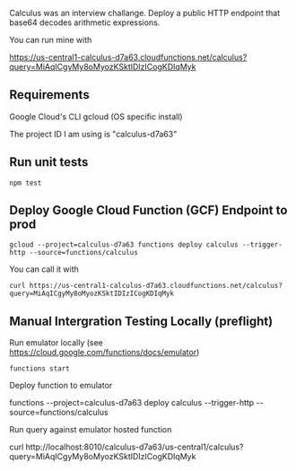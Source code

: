 Calculus was an interview challange. Deploy a public HTTP endpoint that base64 decodes arithmetic expressions. 

You can run mine with

https://us-central1-calculus-d7a63.cloudfunctions.net/calculus?query=MiAqICgyMy8oMyozKSktIDIzICogKDIqMyk


Requirements
------------

Google Cloud's CLI gcloud (OS specific install)

The project ID I am using is "calculus-d7a63"

Run unit tests
-----------------
    npm test

Deploy Google Cloud Function (GCF) Endpoint to prod
-----------------------

    gcloud --project=calculus-d7a63 functions deploy calculus --trigger-http --source=functions/calculus

You can call it with 

    curl https://us-central1-calculus-d7a63.cloudfunctions.net/calculus?query=MiAqICgyMy8oMyozKSktIDIzICogKDIqMyk


Manual Intergration Testing Locally (preflight)
-----------------------------------------------

Run emulator locally (see https://cloud.google.com/functions/docs/emulator)

    functions start

Deploy function to emulator

   functions --project=calculus-d7a63 deploy calculus --trigger-http  --source=functions/calculus

Run query against emulator hosted function

   curl http://localhost:8010/calculus-d7a63/us-central1/calculus?query=MiAqICgyMy8oMyozKSktIDIzICogKDIqMyk



